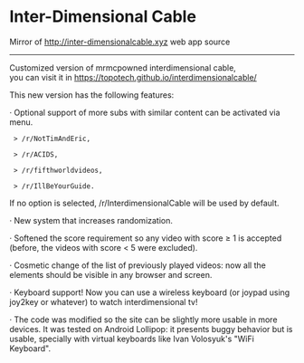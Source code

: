 # Inter-Dimensional Cable
Mirror of http://inter-dimensionalcable.xyz web app source          
                                                                     
----                                                                 
Customized version of mrmcpowned interdimensional cable,            
you can visit it in https://topotech.github.io/interdimensionalcable/ 
                                                                     
This new version has the following features:

 · Optional support of more subs with similar content can be activated via menu.
 
     > /r/NotTimAndEric,
     
     > /r/ACIDS,
     
     > /r/fifthworldvideos,
     
     > /r/IllBeYourGuide.
     
   If no option is selected, /r/InterdimensionalCable will be used by default.
 
 · New system that increases randomization. 
 
 · Softened the score requirement so any video with score ≥ 1 is accepted 
   (before, the videos with score < 5 were excluded). 
 
 · Cosmetic change of the list of previously played videos: now all the elements
   should be visible in any browser and screen. 
 
 · Keyboard support! Now you can use a wireless keyboard (or joypad using joy2key
   or whatever) to watch interdimensional tv! 
 
 · The code was modified so the site can be slightly more usable in more devices.
   It was tested on Android Lollipop: it presents buggy behavior but is usable, 
   specially with virtual keyboards like Ivan Volosyuk's "WiFi Keyboard".
